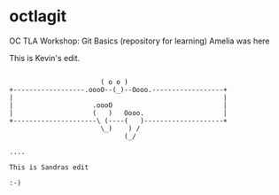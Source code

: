 # octlagit
OC TLA Workshop: Git Basics (repository for learning)
Amelia was here

This is Kevin's edit.

````

                       ( o o )
+------------------.oooO--(_)--Oooo.------------------+
|                                                     |
|                    .oooO                            |
|                    (   )   Oooo.                    |
+---------------------\ (----(   )--------------------+
                       \_)    ) /
                             (_/

....

This is Sandras edit

:-)
